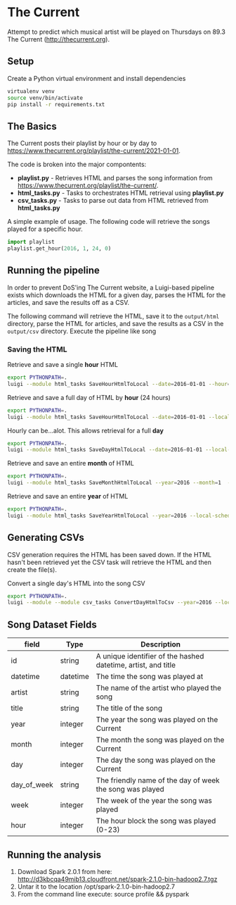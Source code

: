 # The Current

Attempt to predict which musical artist will be played on Thursdays on 89.3 The Current (http://thecurrent.org).

## Setup

Create a Python virtual environment and install dependencies

```bash
virtualenv venv
source venv/bin/activate
pip install -r requirements.txt
```

## The Basics

The Current posts their playlist by hour or by day to https://www.thecurrent.org/playlist/the-current/2021-01-01. 

The code is broken into the major compontents:

- __playlist.py__ - Retrieves HTML and parses the song information from https://www.thecurrent.org/playlist/the-current/. 
- __html_tasks.py__ - Tasks to orchestrates HTML retrieval using __playlist.py__ 
- __csv_tasks.py__ - Tasks to parse out data from HTML retrieved from __html_tasks.py__


A simple example of usage. The following code will retrieve the songs played for a specific hour.

```python
import playlist
playlist.get_hour(2016, 1, 24, 0)
```

## Running the pipeline

In order to prevent DoS'ing The Current website, a Luigi-based pipeline exists which downloads the HTML for a given day, parses the HTML for the articles, and save the results off as a CSV.

The following command will retrieve the HTML, save it to the `output/html` directory, parse the HTML for articles, and save the results as a CSV in the `output/csv` directory. Execute the pipeline like song

### Saving the HTML
Retrieve and save a single __hour__ HTML
```bash
export PYTHONPATH=.
luigi --module html_tasks SaveHourHtmlToLocal --date=2016-01-01 --hour=0 --local-scheduler
```

Retrieve and save a full day of HTML by __hour__ (24 hours)
```bash
export PYTHONPATH=.
luigi --module html_tasks SaveHourHtmlToLocal --date=2016-01-01 --local-scheduler
```

Hourly can be...alot. This allows retrieval for a full __day__
```bash
export PYTHONPATH=.
luigi --module html_tasks SaveDayHtmlToLocal --date=2016-01-01 --local-scheduler
```

Retrieve and save an entire __month__ of HTML
```bash
export PYTHONPATH=.
luigi --module html_tasks SaveMonthHtmlToLocal --year=2016 --month=1  --local-scheduler
```

Retrieve and save an entire __year__ of HTML
```bash
export PYTHONPATH=.
luigi --module html_tasks SaveYearHtmlToLocal --year=2016 --local-scheduler
```

## Generating CSVs
CSV generation requires the HTML has been saved down. If the HTML hasn't been retrieved yet the CSV task will retrieve the HTML and then create the file(s).

Convert a single day's HTML into the song CSV
```bash
export PYTHONPATH=.
luigi --module --module csv_tasks ConvertDayHtmlToCsv --year=2016 --local-scheduler --workers=10
```

## Song Dataset Fields

| field       | Type     | Description                                                   |
|-------------|----------|---------------------------------------------------------------|
| id          | string   | A unique identifier of the hashed datetime, artist, and title |
| datetime    | datetime | The time the song was played at                               |
| artist      | string   | The name of the artist who played the song                    |
| title       | string   | The title of the song                                         |
| year        | integer  | The year the song was played on the Current                   |
| month       | integer  | The month the song was played on the Current                  |
| day         | integer  | The day the song was played on the Current                    |
| day_of_week | string   | The friendly name of the day of week the song was played      |
| week        | integer  | The week of the year the song was played                      |
| hour        | integer  | The hour block the song was played (0-23)                     |

## Running the analysis

 1. Download Spark 2.0.1 from here: http://d3kbcqa49mib13.cloudfront.net/spark-2.1.0-bin-hadoop2.7.tgz
 1. Untar it to the location /opt/spark-2.1.0-bin-hadoop2.7
 1. From the command line execute: source profile && pyspark

